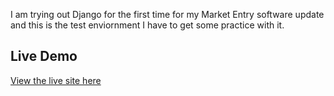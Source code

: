 I am trying out Django for the first time for my Market Entry software update and this is the test enviornment I have to get some practice with it.

## Live Demo
[View the live site here](https://django-test-env.onrender.com/)